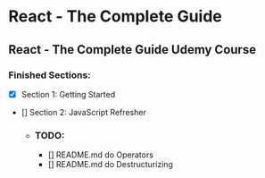# React - The Complete Guide

## React - The Complete Guide Udemy Course

### Finished Sections:

- [x] Section 1: Getting Started
- [] Section 2: JavaScript Refresher
  - ### TODO:
    - [] README.md do Operators
    - [] README.md do Destructurizing